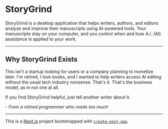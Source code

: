 # StoryGrind

StoryGrind is a desktop application that helps writers, authors, and editors analyze and improve their manuscripts using AI-powered tools. Your manuscripts stay on your computer, and you control when and how A.I. (AI) assistance is applied to your work.

---

## Why StoryGrind Exists

This isn't a startup looking for users or a company planning to monetize later. I'm retired, I love books, and I wanted to help writers access AI editing without the usual tech industry nonsense. That's it. That's the business model, as in not one at all.

If you find StoryGrind helpful, just tell another writer about it.

*- From a retired programmer who reads too much*

---

This is a [Next.js](https://nextjs.org) project bootstrapped with [`create-next-app`](https://nextjs.org/docs/app/api-reference/cli/create-next-app).
